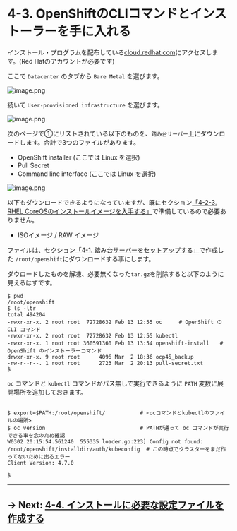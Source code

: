 # 4-3. OpenShiftのCLIコマンドとインストーラーを手に入れる

インストール・プログラムを配布している[cloud.redhat.com](https://cloud.redhat.com/openshift/create)にアクセスします。(Red Hatのアカウントが必要です)

ここで `Datacenter` のタブから `Bare Metal` を選びます。

![image.png](./.images/create-cluster-baremetal-1.png)

続いて `User-provisioned infrastructure` を選びます。

![image.png](./.images/create-cluster-baremetal-2.png)

次のページで①にリストされている以下のものを、`踏み台サーバー`上にダウンロードします。合計で3つのファイルがあります。
- OpenShift installer (ここでは Linux を選択)
- Pull Secret
- Command line interface (ここでは Linux を選択)

![image.png](https://qiita-image-store.s3.ap-northeast-1.amazonaws.com/0/99425/60146d97-09cf-ffd7-9a64-06ec32f0731b.png)

以下もダウンロードできるようになっていますが、既にセクション[「4-2-3. RHEL CoreOSのインストールイメージを入手する」](2.iPXE環境の作成.md)で準備しているので必要ありません。
- ISOイメージ / RAW イメージ 

ファイルは、セクション[「4-1. 踏み台サーバーをセットアップする」](1.踏み台サーバーをセットアップする.md)で作成した `/root/openshift`にダウンロードする事にします。

ダウロードしたものを解凍、必要無くなった`tar.gz`を削除すると以下のように見えるはずです。

```
$ pwd
/root/openshift
$ ls -ltr
total 494204
-rwxr-xr-x. 2 root root  72728632 Feb 13 12:55 oc　　  # OpenShift の CLI コマンド
-rwxr-xr-x. 2 root root  72728632 Feb 13 12:55 kubectl
-rwxr-xr-x. 1 root root 360591360 Feb 13 13:54 openshift-install　　# OpenShift のインストーラーコマンド
drwxr-xr-x. 9 root root      4096 Mar  2 18:36 ocp45_backup
-rw-r--r--. 1 root root      2723 Mar  2 20:13 pull-secret.txt
$
```

`oc` コマンドと `kubectl` コマンドがパス無しで実行できるように `PATH` 変数に展開場所を追加しておきます。

```

$ export=$PATH:/root/openshift/           # <ocコマンドとkubectlのファイルの場所>
$ oc version                              # PATHが通って oc コマンドが実行できる事を念のため確認
W0302 20:15:54.561240  555335 loader.go:223] Config not found: /root/openshift/installdir/auth/kubeconfig  # この時点でクラスターをまだ作ってないために出るエラー
Client Version: 4.7.0

$
```

---

## → Next: [4-4. インストールに必要な設定ファイルを作成する](4.installに必要な設定ファイルを作成する.md)
